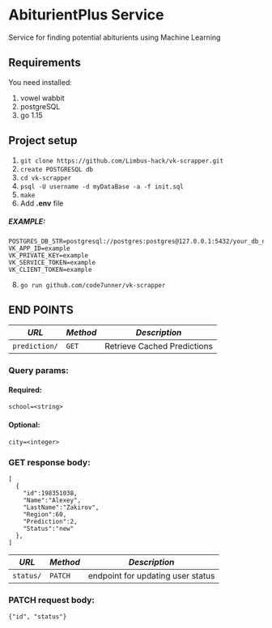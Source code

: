 # AbiturientPlus Service

Service for finding potential abiturients using Machine Learning

## Requirements
You need installed:

1. vowel wabbit
2. postgreSQL
3. go 1.15

## Project setup 

1. `git clone https://github.com/Limbus-hack/vk-scrapper.git`
2.  `create POSTGRESQL db`
3. `cd vk-scrapper`
4. `psql -U username -d myDataBase -a -f init.sql`
5. `make`
7. Add __.env__ file
##### EXAMPLE:
```
POSTGRES_DB_STR=postgresql://postgres:postgres@127.0.0.1:5432/your_db_name
VK_APP_ID=example
VK_PRIVATE_KEY=example
VK_SERVICE_TOKEN=example
VK_CLIENT_TOKEN=example
```
8. `go run github.com/code7unner/vk-scrapper`

## END POINTS

| *URL* | *Method*|*Description*|
|-------|---------|-------------|
| `prediction/` | `GET` | Retrieve Cached Predictions|

### Query params:

#### Required:
```
school=<string>
```
#### Optional:
```
city=<integer>
```
### GET response body:
```
[
  {
    "id":198351038,
    "Name":"Alexey",
    "LastName":"Zakirov",
    "Region":60,
    "Prediction":2,
    "Status":"new"
  },
]
```
| *URL* | *Method*|*Description*|
|-------|---------|-------------|
| `status/` | `PATCH` | endpoint for updating user status|

### PATCH request body:
```
{"id", "status"}
```

